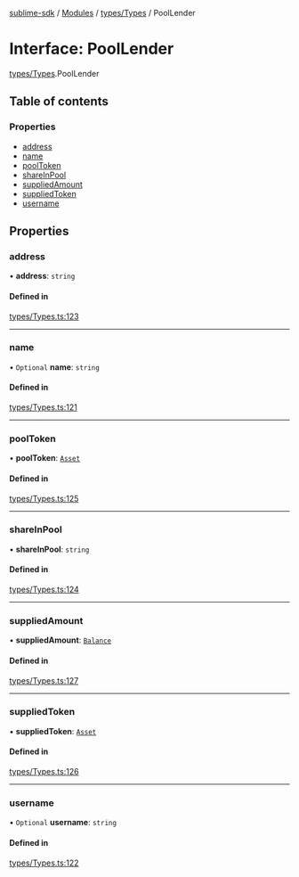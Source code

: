 [sublime-sdk](../README.md) / [Modules](../modules.md) / [types/Types](../modules/types_Types.md) / PoolLender

# Interface: PoolLender

[types/Types](../modules/types_Types.md).PoolLender

## Table of contents

### Properties

- [address](types_Types.PoolLender.md#address)
- [name](types_Types.PoolLender.md#name)
- [poolToken](types_Types.PoolLender.md#pooltoken)
- [shareInPool](types_Types.PoolLender.md#shareinpool)
- [suppliedAmount](types_Types.PoolLender.md#suppliedamount)
- [suppliedToken](types_Types.PoolLender.md#suppliedtoken)
- [username](types_Types.PoolLender.md#username)

## Properties

### address

• **address**: `string`

#### Defined in

[types/Types.ts:123](https://github.com/sublime-finance/sublime-sdk/blob/c4b3a81/src/types/Types.ts#L123)

___

### name

• `Optional` **name**: `string`

#### Defined in

[types/Types.ts:121](https://github.com/sublime-finance/sublime-sdk/blob/c4b3a81/src/types/Types.ts#L121)

___

### poolToken

• **poolToken**: [`Asset`](types_Types.Asset.md)

#### Defined in

[types/Types.ts:125](https://github.com/sublime-finance/sublime-sdk/blob/c4b3a81/src/types/Types.ts#L125)

___

### shareInPool

• **shareInPool**: `string`

#### Defined in

[types/Types.ts:124](https://github.com/sublime-finance/sublime-sdk/blob/c4b3a81/src/types/Types.ts#L124)

___

### suppliedAmount

• **suppliedAmount**: [`Balance`](types_Types.Balance.md)

#### Defined in

[types/Types.ts:127](https://github.com/sublime-finance/sublime-sdk/blob/c4b3a81/src/types/Types.ts#L127)

___

### suppliedToken

• **suppliedToken**: [`Asset`](types_Types.Asset.md)

#### Defined in

[types/Types.ts:126](https://github.com/sublime-finance/sublime-sdk/blob/c4b3a81/src/types/Types.ts#L126)

___

### username

• `Optional` **username**: `string`

#### Defined in

[types/Types.ts:122](https://github.com/sublime-finance/sublime-sdk/blob/c4b3a81/src/types/Types.ts#L122)
